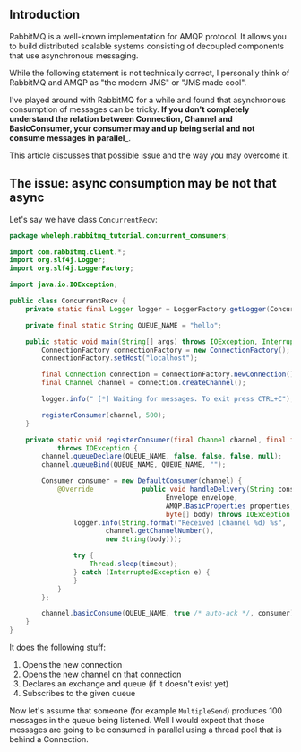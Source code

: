 ## Introduction

RabbitMQ is a well-known implementation for AMQP protocol. It allows you to build distributed scalable systems consisting of decoupled components that use asynchronous messaging.

While the following statement is not technically correct, I personally think of RabbitMQ and AMQP as "the modern JMS" or "JMS made cool".

I've played around with RabbitMQ for a while and found that asynchronous consumption of messages can be tricky. __If you don't completely understand the relation between Connection, Channel and BasicConsumer, your consumer may and up being serial and not consume messages in parallel___.

This article discusses that possible issue and the way you may overcome it.

## The issue: async consumption may be not that async

Let's say we have class `ConcurrentRecv`:

```java
package wheleph.rabbitmq_tutorial.concurrent_consumers;

import com.rabbitmq.client.*;
import org.slf4j.Logger;
import org.slf4j.LoggerFactory;

import java.io.IOException;

public class ConcurrentRecv {
    private static final Logger logger = LoggerFactory.getLogger(ConcurrentRecv.class);

    private final static String QUEUE_NAME = "hello";

    public static void main(String[] args) throws IOException, InterruptedException {
        ConnectionFactory connectionFactory = new ConnectionFactory();
        connectionFactory.setHost("localhost");

        final Connection connection = connectionFactory.newConnection();
        final Channel channel = connection.createChannel();

        logger.info(" [*] Waiting for messages. To exit press CTRL+C");

        registerConsumer(channel, 500);
    }

    private static void registerConsumer(final Channel channel, final int timeout)
            throws IOException {
        channel.queueDeclare(QUEUE_NAME, false, false, false, null);
        channel.queueBind(QUEUE_NAME, QUEUE_NAME, "");

        Consumer consumer = new DefaultConsumer(channel) {
            @Override            public void handleDelivery(String consumerTag,
                                       Envelope envelope,
                                       AMQP.BasicProperties properties,
                                       byte[] body) throws IOException {
                logger.info(String.format("Received (channel %d) %s",
                        channel.getChannelNumber(),
                        new String(body)));

                try {
                    Thread.sleep(timeout);
                } catch (InterruptedException e) {
                }
            }
        };

        channel.basicConsume(QUEUE_NAME, true /* auto-ack */, consumer);
    }
}
```

It does the following stuff:

1. Opens the new connection
2. Opens the new channel on that connection
3. Declares an exchange and queue (if it doesn't exist yet)
4. Subscribes to the given queue

Now let's assume that someone (for example `MultipleSend`) produces 100 messages in the queue being listened. Well I would expect that those messages are going to be consumed in parallel using a thread pool that is behind a Connection.
